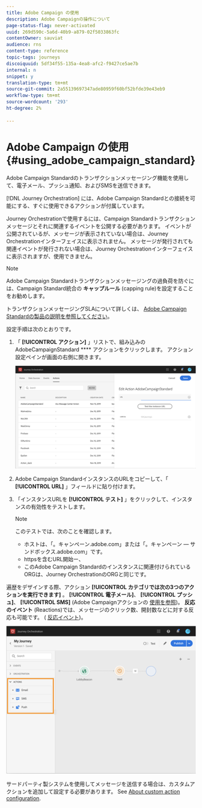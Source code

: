 ```yaml
---
title: Adobe Campaign の使用
description: Adobe Campaignの操作について
page-status-flag: never-activated
uuid: 269d590c-5a6d-40b9-a879-02f5033863fc
contentOwner: sauviat
audience: rns
content-type: reference
topic-tags: journeys
discoiquuid: 5df34f55-135a-4ea8-afc2-f9427ce5ae7b
internal: n
snippet: y
translation-type: tm+mt
source-git-commit: 2a55139697347ade80959f60bf52bfde39e43eb9
workflow-type: tm+mt
source-wordcount: '293'
ht-degree: 2%

---
```



# Adobe Campaign の使用 {#using_adobe_campaign_standard}

Adobe Campaign Standardのトランザクションメッセージング機能を使用して、電子メール、プッシュ通知、およびSMSを送信できます。

[!DNL Journey Orchestration] には、Adobe Campaign Standardとの接続を可能にする、すぐに使用できるアクションが付属しています。

Journey Orchestrationで使用するには、Campaign Standardトランザクションメッセージとそれに関連するイベントを公開する必要があります。 イベントが公開されているが、メッセージが表示されていない場合は、Journey Orchestrationインターフェイスに表示されません。 メッセージが発行されても関連イベントが発行されない場合は、Journey Orchestrationインターフェイスに表示されますが、使用できません。

>[!NOTE]
>
>Adobe Campaign Standardトランザクションメッセージングの過負荷を防ぐには、Campaign Standard統合の **キャップルール** (capping rule)を設定することをお勧めします。
>
>トランザクションメッセージングSLAについて詳しくは、 [Adobe Campaign Standardの製品の説明を参照してください](https://helpx.adobe.com/legal/product-descriptions/campaign-standard.html)。

設定手順は次のとおりです。

1. 「 **[!UICONTROL アクション]** 」リストで、組み込みのAdobeCampaignStandard **** アクションをクリックします。 アクション設定ペインが画面の右側に開きます。

   ![](../assets/actioncampaign.png)

1. Adobe Campaign StandardインスタンスのURLをコピーして、「 **[!UICONTROL URL]** 」フィールドに貼り付けます。

1. 「インスタンスURLを **[!UICONTROL テスト]** 」をクリックして、インスタンスの有効性をテストします。

   >[!NOTE]
   >
   >このテストでは、次のことを確認します。
   >
   >* ホストは、「。キャンペーン.adobe.com」または「。キャンペーン — サンドボックス.adobe.com」です。
   >* httpsを含むURL開始ー、
   >* このAdobe Campaign Standardのインスタンスに関連付けられているORGは、Journey OrchestrationのORGと同じです。


遍歴をデザインする際、アクション **[!UICONTROL カテゴリでは次の3つのアクションを実行できます]** 。 **[!UICONTROL 電子メール]**、 **[!UICONTROL プッシュ]**、 **[!UICONTROL SMS]** (Adobe Campaignアクションの [使用を参照](../building-journeys/using-adobe-campaign-actions.md))。 **反応のイベント** (Reactions)では、メッセージのクリック数、開封数などに対する反応も可能です。 ( [反応イベント](../building-journeys/reaction-events.md))。

![](../assets/journey58.png)

サードパーティ製システムを使用してメッセージを送信する場合は、カスタムアクションを追加して設定する必要があります。 See [About custom action configuration](../action/about-custom-action-configuration.md).
